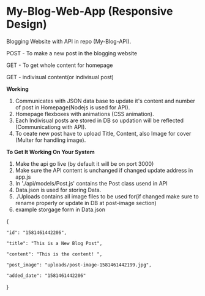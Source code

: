 # My-Blog-Web-App (Responsive Design)
Blogging Website with API in repo (My-Blog-API). 

POST - To make a new post in the blogging website

GET - To get whole content for homepage

GET - indivisual content(or indivisual post)

**Working**

1. Communicates with JSON data base to update it's content and number of post in Homepage(Nodejs is used for API).
2. Homepage flexboxes with animations (CSS animation).
3. Each Indivisual posts are stored in DB so updation will be reflected (Communicationg with API).
4. To ceate new post have to upload Title, Content, also Image for cover (Multer for handling image).

**To Get It Working On Your System**
1. Make the api go live (by default it will be on port 3000)
2. Make sure the API content is unchanged if changed update address in app.js
3. In './api/models/Post.js' contains the Post class usend in API
4. Data.json is used for storing Data.
5. ./Uploads contains all image files to be used for(if changed make sure to rename properly or update in DB at post-image section)
6. example storgage form in Data.json 

{

    "id": "1581461442206",
    
    "title": "This is a New Blog Post",
    
    "content": "This is the content! ",
    
    "post_image": "uploads/post-image-1581461442199.jpg",
    
    "added_date": "1581461442206"
    
}


